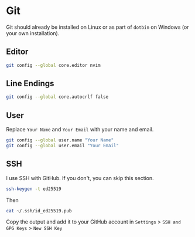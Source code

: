 # Git
Git should already be installed on Linux or as part of `dotbin` on Windows (or your own installation).


## Editor
```bash
git config --global core.editor nvim
```

## Line Endings
```bash
git config --global core.autocrlf false
```

## User
Replace `Your Name` and `Your Email` with your name and email.
```bash
git config --global user.name "Your Name"
git config --global user.email "Your Email"
```

## SSH
I use SSH with GitHub. If you don't, you can skip this section.
```bash
ssh-keygen -t ed25519
```
Then
```bash
cat ~/.ssh/id_ed25519.pub
```
Copy the output and add it to your GitHub account in `Settings` > `SSH and GPG Keys` > `New SSH Key`
